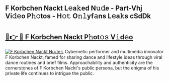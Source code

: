 ## F Korbchen Nackt L𝚎a𝚔ed N𝚞𝚍e - Part-Vhj Vi𝚍𝚎o P𝚑𝚘tos - H𝚘𝚝 O𝚗𝚕yf𝚊ns L𝚎a𝚔s cSdDk

# <h2><a href="http://kf0r96.oniu.top/?m=F+Korbchen+Nackt">🔗👉 🔴 F Korbchen Nackt P𝚑ot𝚘𝚜 V𝚒d𝚎o</a></h2>

[![F Korbchen Nackt Nu𝚍e𝚜](https://i.imgur.com/0qMVB7G.gif)](http://kf0r96.oniu.top/?m=F+Korbchen+Nackt)
Cybernetic performer and multimedia innovator F Korbchen Nackt, famed for sharing dance and lifestyle ideas through viral dance routines and brief films. Approachability and authenticity are the cornerstones of F Korbchen Nackt's public persona, but the enigma of his private life continues to intrigue the public.  
